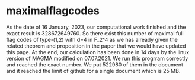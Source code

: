 # maximalflagcodes

As the date of 16 January, 2023, our computational work finished and the exact result is 328672649760. So there exist this number of maximal full flag codes of type-(1,2) with d=4 in F_2^4 as we has already given the related theorem and proposition in the paper that we would have updated this page. At the end, our calculation has been done in 14 days by the linux version of MAGMA modified on 07.07.2021. We run this progrram correctly and reached the exact number. We put 522980 of them in the document and it reached the limit of github for a single document which is 25 MB.
